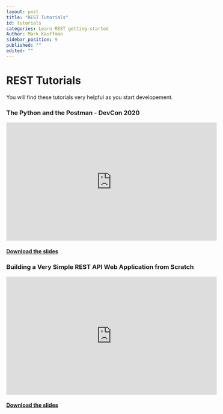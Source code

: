 ```yaml
---
layout: post
title: "REST Tutorials"
id: tutorials
categories: Learn REST getting-started
Author: Mark Kauffman
sidebar_position: 9
published: ""
edited: ""
---
```

<VersioningTracker frontMatter={frontMatter}/>

# REST Tutorials

You will find these tutorials very helpful as you start developement.

### The Python and the Postman - DevCon 2020

<iframe width="560" height="315" src="https://www.youtube.com/embed/TbMmFuPu9Pg" title="The Python and the Postman - DevCon 2020" frameborder="0" allow="accelerometer; autoplay; clipboard-write; encrypted-media; gyroscope; picture-in-picture; fullscreen; web-share;" allowfullscreen></iframe>

<!-- <iframe width="560" height="315" src="https://www.youtube.com/embed/QwvzeyI65xA" title="YouTube video player" frameborder="0" allow="accelerometer; autoplay; clipboard-write; encrypted-media; gyroscope; picture-in-picture; web-share" allowfullscreen></iframe> -->

#### [Download the slides](/assets/files/DevCon2020-MBK-PythonAndPostman.pdf)

### Building a Very Simple REST API Web Application from Scratch

<iframe width="560" height="315" src="https://www.youtube.com/embed/z1ZETIdGeMM" title="YouTube video player" frameborder="0" allow="accelerometer; autoplay; clipboard-write; encrypted-media; gyroscope; picture-in-picture; fullscreen; web-share" allowfullscreen></iframe>

#### [Download the slides](/assets/files/DevCon2020-MBK-SimpleRESTwebApp.pdf)
<AuthorBox frontMatter={frontMatter}/>
